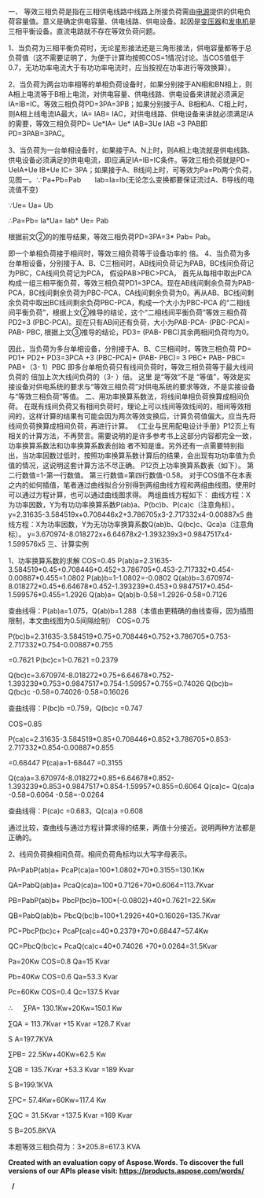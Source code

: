 ﻿一、 等效三相负荷是指在三相供电线路中线路上所接负荷需由[电源](http://www.dqjsw.com.cn/diangongdianzi/dianyuan/)提供的供电负荷容量值。意义是确定供电容量、供电线路、供电设备。起因是[变压器](http://www.dqjsw.com.cn/diangongdianzi/bianyaqi/)和[发电机](http://www.dqjsw.com.cn/tag/fadianji_867_1.html)是三相平衡设备。直流电路就不存在等效负荷问题。

1、当负荷为三相平衡负荷时，无论星形接法还是三角形接法，供电容量都等于总负荷值（这不需要证明了，为便于计算均按照COS=1情况讨论。当COS值低于0.7，无功功率电流大于有功功率电流时，应当按视在功率进行等效换算）。

2、当负荷为两台功率相等的单相负荷设备时，如果分别接于AN相和BN相上，则A相上电流等于B相上电流，对供电容量、供电线路、供电设备来讲就必须满足IA=IB=IC。等效三相负荷PD=3PA=3PB；如果分别接于A、B相和A、C相上时，则A相上线电流IA最大，IA= IAB= IAC，对供电线路、供电设备来讲就必须满足IA的需要，等效三相负荷PD= Ue\*IA= Ue\* IAB=3Ue IAB =3 PAB即PD=3PAB=3PAC。

3、当负荷为一台单相设备时，如果接于A、N上时，则A相上电流就是供电线路、供电设备必须满足的供电电流，即应满足IA=IB=IC条件。等效三相负荷就是PD= UeIA+Ue IB+Ue IC= 3PA；如果接于A、B线间上时，可等效为Pa=Pb两个负荷，见图一。∵Pa+Pb=Pab　　Iab=Ia=Ib(无论怎么变换都要保证流过A、B导线的电流值不变)　

∵Ue= Ua= Ub

∴Pa=Pb= Ia\*Ua= Iab\* Ue= Pab

根据前文②的的推导结果，等效三相负荷PD=3PA=3\* Pab= Pab。

即一个单相负荷接于相间时，等效三相负荷等于设备功率的 倍。
4、当负荷为多台单相设备，分别接于A、B、C三相间时，AB线间负荷记为PAB，BC线间负荷记为PBC，CA线间负荷记为PCA， 假设PAB>PBC>PCA， 首先从每相中取出PCA构成一组三相平衡负荷，等效三相负荷PD1=3PCA。现在AB线间剩余负荷为PAB-PCA，BC线间剩余负荷为PBC-PCA，CA线间剩余负荷为0。再从AB、BC线间剩余负荷中取出BC线间剩余负荷PBC-PCA，构成一个大小为PBC-PCA 的“二相线间平衡负荷”，根据上文②推导的结论，这个“二相线间平衡负荷”等效三相负荷PD2=3 (PBC-PCA)。现在只有AB间还有负荷，大小为PAB-PCA- (PBC-PCA)= PAB- PBC, 根据上文③推导的结论，PD3= (PAB- PBC)其余两相间负荷均为0。

因此，当负荷为多台单相设备，分别接于A、B、C三相间时，等效三相负荷
PD= PD1+ PD2+ PD3=3PCA +3 (PBC-PCA)+ (PAB- PBC)= 3 PBC+ PAB- PBC= PAB+（3- 1）PBC
即多台单相负荷只有线间负荷时，等效三相负荷等于最大线间负荷的 倍加上次大线间负荷的（3- ）倍。
这里 是“等效”不是 “等值”，等效是实接设备对供电系统的要求与“等效三相负荷”对供电系统的要求等效，不是实接设备与“等效三相负荷”等值。
二、用功率换算系数法，将线间单相负荷换算成相间负荷。
在既有线间负荷又有相间负荷时，理论上可以线间等效线间的，相间等效相间的，这样计算的结果有可能会因为两次等效变换后，计算负荷值偏大。应当先将线间负荷换算成相间负荷，再进行计算。
《工业与民用配电设计手册》P12页上有相关的计算方法，不再赘言。需要说明的是许多参考书上这部分内容都完全一致，功率换算系数法和功率换算系数表创始 者不知是谁。另外还有一点需要特别指出，当功率因数过低时，按照功率换算系数计算后的结果，会出现有功功率值为负值的情况，这说明这套计算方法不尽正确。 P12页上功率换算系数表（如下）。
第二行数值=1-第一行数值。 第三行数值=第四行数值-0.58。
对于COS值不在本表之内的如何插值，笔者通过曲线拟合分别得到两组曲线方程和两组曲线图。使用时可以通过方程计算，也可以通过曲线图求得。
两组曲线方程如下：
曲线方程：X为功率因数，Y为有功功率换算系数P(ab)a、P(bc)b、P(ca)c（注意角标）。
y=2.31635-3.584519x+0.708446x2+3.786705x3-2.717332x4-0.00887x5
曲线方程：X为功率因数，Y为无功功率换算系数Q(ab)b、Q(bc)c、Qca)a（注意角标）。
y=3.670974-8.018272x+6.64678x2-1.393239x3+0.9847517x4-1.599576x5
三、计算实例

1、功率换算系数的求解
COS=0.45
P(ab)a=2.31635-3.584519\*0.45+0.708446\*0.452+3.786705\*0.453-2.717332\*0.454-0.00887\*0.455=1.0802 P(ab)b=1-1.0802=-0.0802
Q(ab)b=3.670974-8.018272\*0.45+6.64678\*0.452-1.393239\*0.453+0.9847517\*0.454-1.599576\*0.455=1.2926 Q(ab)a= Q(ab)b-0.58=1.2926-0.58=0.7126

查曲线得：P(ab)a=1.075，Q(ab)b=1.288（本值由更精确的曲线查得，因为插图限制，本文曲线图为0.5间隔绘制）
COS=0.75

P(bc)b=2.31635-3.584519\*0.75+0.708446\*0.752+3.786705\*0.753-2.717332\*0.754-0.00887\*0.755

=0.7621 P(bc)c=1-0.7621 =0.2379

Q(bc)c=3.670974-8.018272\*0.75+6.64678\*0.752-1.393239\*0.753+0.9847517\*0.754-1.59957\*0.755=0.74026 Q(bc)b= Q(bc)c -0.58=0.74026-0.58=0.16026

查曲线得：P(bc)b =0.759，Q(bc)c =0.747

COS=0.85

P(ca)c=2.31635-3.584519\*0.85+0.708446\*0.852+3.786705\*0.853-2.717332\*0.854-0.00887\*0.855

=0.68447 P(ca)a=1-68447 =0.3155

Q(ca)a=3.670974-8.018272\*0.85+6.64678\*0.852-1.393239\*0.853+0.9847517\*0.854-1.59957\*0.855=0.6064 Q(ca)c= Q(ca)a -0.58=0.6064 -0.58=-0.0264

查曲线得：P(ca)c =0.683，Q(ca)a =0.608

通过比较，查曲线与通过方程计算求得的结果，两值十分接近。说明两种方法都是正确的。

2、线间负荷换相间负荷。相间负荷角标均以大写字母表示。

PA=PabP(ab)a+ PcaP(ca)a=100\*1.0802+70\*0.3155=130.1Kw

QA=PabQ(ab)a+ PcaQ(ca)a=100\*0.7126+70\*0.6064=113.7Kvar

PB=PabP(ab)b+ PbcP(bc)b=100\*(-0.0802)+40\*0.7621=22.5Kw

QB=PabQ(ab)b+ PbcQ(bc)b=100\*1.2926+40\*0.16026=135.7Kvar

PC=PbcP(bc)c+ PcaP(ca)c=40\*0.2379+70\*0.68447=57.4Kw

QC=PbcQ(bc)c+ PcaQ(ca)c=40\*0.74026 +70\*0.0264=31.5Kvar

Pa=20Kw COS=0.8 Qa=15 Kvar

Pb=40Kw COS=0.6 Qa=53.3 Kvar

Pc=60Kw COS=0.4 Qc=137.5 Kvar

∴ 　 ∑PA= 130.1Kw+20Kw=150.1 Kw

∑QA = 113.7Kvar +15 Kvar =128.7 Kvar

S A=197.7KVA

∑PB= 22.5Kw+40Kw=62.5 Kw

∑QB = 135.7Kvar +53.3 Kvar =189 Kvar

S B=199.1KVA

∑PC= 57.4Kw+60Kw=117.4 Kw

∑QC = 31.5Kvar +137.5 Kvar =169 Kvar

S B=205.8KVA

本题等效三相负荷为：3\*205.8=617.3 KVA

**Created with an evaluation copy of Aspose.Words. To discover the full versions of our APIs please visit: https://products.aspose.com/words/**

` `**/** 